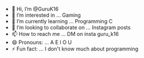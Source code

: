 - 👋 Hi, I’m @GuruK16
- 👀 I’m interested in ... Gaming
- 🌱 I’m currently learning ... Programming C
- 💞️ I’m looking to collaborate on ... Instagram posts
- 📫 How to reach me ... DM on insta guru_k16
- 😄 Pronouns: ...  A E I O U
- ⚡ Fun fact: ... I don't know much about programming

<!---
GuruK16/GuruK16 is a ✨ special ✨ repository because its `README.md` (this file) appears on your GitHub profile.
You can click the Preview link to take a look at your changes.
--->
